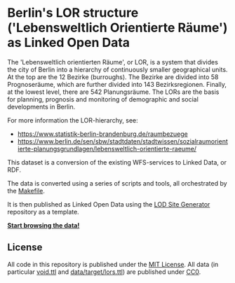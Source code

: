 # Berlin's LOR structure ('Lebensweltlich Orientierte Räume') as Linked Open Data

The 'Lebensweltlich orientierten Räume', or LOR, is a system that divides the city of Berlin into a hierarchy of continuously smaller geographical units. 
At the top are the 12 Bezirke (burroughs).
The Bezirke are divided into 58 Prognoseräume, which are further divided into 143 Bezirksregionen.
Finally, at the lowest level, there are 542 Planungsräume.
The LORs are the basis for planning, prognosis and monitoring of demographic and social developments in Berlin.

For more information the LOR-hierarchy, see:

- https://www.statistik-berlin-brandenburg.de/raumbezuege
- https://www.berlin.de/sen/sbw/stadtdaten/stadtwissen/sozialraumorientierte-planungsgrundlagen/lebensweltlich-orientierte-raeume/

This dataset is a conversion of the existing WFS-services to Linked Data, or RDF.

The data is converted using a series of scripts and tools, all orchestrated by the [Makefile](Makefile).

It is then published as Linked Open Data using the [LOD Site Generator](https://github.com/berlinonline/lod-sg) repository as a template.

**[Start browsing the data!](https://berlinonline.github.io/lod-berlin-lor/)**

## License

All code in this repository is published under the [MIT License](License). All data (in particular [void.ttl](void.ttl) and [data/target/lors.ttl](data/target/lors.ttl)) are published under [CC0](https://creativecommons.org/publicdomain/zero/1.0/).